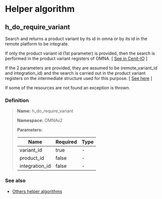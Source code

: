 # Helper algorithm

## h_do_require_variant

Search and returns a product variant by its id in omna or by its id in the remote platform to be integrate.

If only the product variant id (1st parameter) is provided, then the search is performed in the product variant registers of OMNA.
[ [See in Cenit-IO](https://cenit.io/json_data_type?f[namespace][24075][v]&#x3D;OMNAv2&amp;f[name][24160][o]&#x3D;is&amp;f[name][24160][v]&#x3D;Variant&quot;) ]

If the 2 parameters are provided, they are assumed to be (remote_variant_id and integration_id) and the search is 
carried out in the product variant registers on the intermediate structure used for this purpose.
[ [See here](../data-types/Variant.md) ]

If some of the resources are not found an exception is thrown.
    
### Definition

> **Name:** h_do_require_variant
> 
> **Namespace:** OMNAv2
>
> **Parameters:**
> 
> | Name | Required | Type |
> | --- | --- | --- |
> | variant_id | true | - |
> | product_id | false | - |
> | integration_id | false | - |

### See also
* [Others helper algorithms](overview?id=h_do_require_variant)